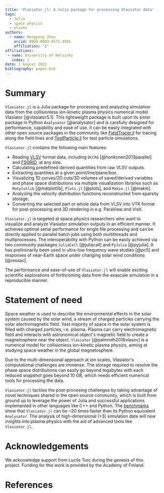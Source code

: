 ```yaml
---
title: 'Vlasiator.jl: A Julia package for processing Vlasiator data'
tags:
  - Julia
  - space physics
  - plasma
authors:
  - name: Hongyang Zhou
    orcid: 0000-0003-4571-4501
    affiliation: "1"
affiliations:
 - name: University of Helsinki
   index: 1
date: 1 August 2022
bibliography: paper.bib
---
```


# Summary

`Vlasiator.jl` is a Julia package for processing and analyzing simulation data from the collisionless ion-kinetic plasma physics numerical model Vlasiator [@vlasiator5.1].
This lightweight package is built upon its sister package in Python `Analysator` [@analysator] and is carefully designed for performance, capability and ease of use.
It can be easily integrated with other open source packages in the community like [FieldTracer.jl](https://github.com/henry2004y/FieldTracer.jl) for tracing along the field lines and [TestParticle.jl](https://github.com/henry2004y/TestParticle.jl) for test particle simulations.

`Vlasiator.jl` contains the following main features:

- Reading [VLSV](https://github.com/fmihpc/vlsv) format data, including `DCCRG` [@honkonen2013parallel] and [FSGRID](https://github.com/fmihpc/fsgrid), at any size.
- Calculating predefined derived quantities from raw VLSV outputs.
- Extracting quantities at a given point/line/plane/box.
- Visualizing 1D curves/2D cuts/3D volumes of saved/derived variables and phase space distributions via multiple visualization libraries such as `Matplotlib` [@matplotlib], `Plots.jl` [@plots], and `Makie.jl` [@makie].
- Analyzing the velocity distribution functions reconstructed from sparsity storage.
- Converting the selected part or whole data from VLSV into VTK format for post-processing and 3D rendering in e.g. ParaView and VisIt.

`Vlasiator.jl` is targeted at space physics researchers who want to visualize and analyze Vlasiator simulation outputs in an efficient manner.
It achieves optimal serial performance for single file processing and can be directly applied to parallel batch jobs using both multithreads and multiprocesses.
The interoperability with Python can be easily achieved via two community packages `JuliaCall` [@juliacall] and `PyJulia` [@pyjulia].
It has preliminarily been used in ultra-low frequency wave studies [@pc5] and responses of near-Earth space under changing solar wind conditions [@ressac].

The performance and ease-of-use of `Vlasiator.jl` will enable exciting scientific explorations of forthcoming data from the exascale simulation in a reproducible manner.

# Statement of need

Space weather is used to describe the environmental effects in the solar system caused by the solar wind, a stream of charged particles carrying the solar electromagnetic field.
Vast majority of space in the solar system is filled with charged particles, i.e. plasma.  Plasma can carry electromagnetic field and interacts with astronomical object's magnetic field to create a magnetosphere near the object.
`Vlasiator` [@palmroth2018vlasov] is a numerical model for collisionless ion-kinetic plasma physics, aiming at studying space weather in the global magnetosphere.

Due to the multi-dimensional approach at ion scales, Vlasiator's computational challenges are immense.
The storage required to resolve the phase space distributions can easily go beyond tegabytes with each reduced snapshot goes
beyond 10 GB, which needs efficient numerical tools for processing the data.

`Vlasiator.jl` tackles the post-procesing challenges by taking advantage of novel techniques shared in the open source community, which is built from ground up to leverage the power of Julia and successful applications implemented in
other languages like C++ and Python.
The [benchmarks](https://henry2004y.github.io/Vlasiator.jl/dev/log/#Benchmarks) show that `Vlasiator.jl` can be ~20 times faster than its Python equivalent `Analysator`.
The analysis of high-dimensional (>3) simulation data will new insights into plasma physics with the aid of advanced
tools like `Vlasiator.jl`.

# Acknowledgements

We acknowledge support from Lucile Turc during the genesis of this project.
Funding for this work is provided by the Academy of Finland.

# References